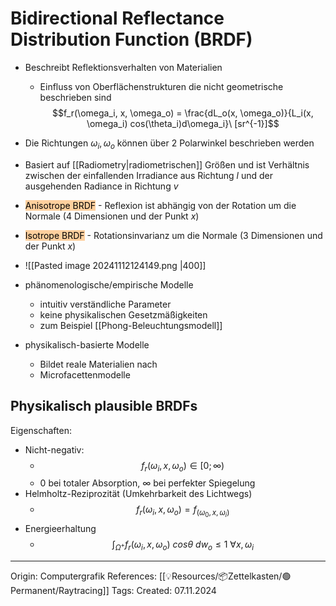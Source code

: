 # Bidirectional Reflectance Distribution Function (BRDF)

- Beschreibt Reflektionsverhalten von Materialien 
	- Einfluss von Oberflächenstrukturen die nicht geometrische beschrieben sind
$$f_r(\omega_i, x, \omega_o) = \frac{dL_o(x, \omega_o)}{L_i(x, \omega_i) cos(\theta_i)d\omega_i}\ [sr^{-1}]$$

- Die Richtungen $\omega_i, \omega_o$ können über 2 Polarwinkel beschrieben werden
- Basiert auf [[Radiometry|radiometrischen]] Größen und ist Verhältnis zwischen der einfallenden Irradiance aus Richtung $l$ und der ausgehenden Radiance in Richtung $v$

- <mark style="background: #FFB86CA6;">Anisotrope BRDF</mark> - Reflexion ist abhängig von der Rotation um die Normale (4 Dimensionen und der Punkt $x$)
- <mark style="background: #FFB86CA6;">Isotrope BRDF</mark> - Rotationsinvarianz um die Normale (3 Dimensionen und der Punkt $x$)
- ![[Pasted image 20241112124149.png |400]]

- phänomenologische/empirische Modelle
	- intuitiv verständliche Parameter
	- keine physikalischen Gesetzmäßigkeiten
	- zum Beispiel [[Phong-Beleuchtungsmodell]]
- physikalisch-basierte Modelle
	- Bildet reale Materialien nach
	- Microfacettenmodelle

## Physikalisch plausible BRDFs

Eigenschaften:
- Nicht-negativ:
	- $$f_r(\omega_i, x, \omega_o)\in[0; \infty)$$
	- $0$ bei totaler Absorption, $\infty$ bei perfekter Spiegelung
- Helmholtz-Reziprozität (Umkehrbarkeit des Lichtwegs)
	- $$f_r(\omega_i, x, \omega_o) = f_(\omega_0, x, \omega_i)$$
- Energieerhaltung
	- $$\int_{\Omega^+} f_r(\omega_i, x, \omega_o)\ cos\theta\ dw_o \leq 1\ \forall x, \omega_i$$


---

Origin: Computergrafik
References: [[💡Resources/📦Zettelkasten/🟢Permanent/Raytracing]]
Tags: 
Created: 07.11.2024

